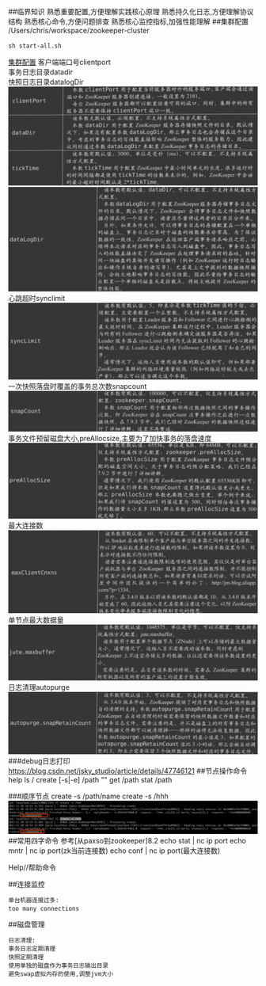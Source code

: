 ##临界知识
熟悉重要配置,方便理解实践核心原理
熟悉持久化日志,方便理解协议结构
熟悉核心命令,方便问题排查
熟悉核心监控指标,加强性能理解
##集群配置
/Users/chris/workspace/zookeeper-cluster
```asp
sh start-all.sh
```
[集群配置](https://blog.csdn.net/doing_now/article/details/105513236)
客户端端口号clientport  
事务日志目录datadir  
快照日志目录datalogDir
![](.z_03_分布式_服务注册中心_02_zookeeper_01_集群搭建_常用命令_监控指标_images/437617c7.png)
![](.z_03_分布式_服务注册中心_02_zookeeper_01_集群搭建_常用命令_监控指标_images/950ba4f4.png)
心跳超时synclimit
![](.z_03_分布式_服务注册中心_02_zookeeper_01_集群搭建_常用命令_监控指标_images/a4b62d1a.png)
一次快照落盘时覆盖的事务总次数snapcount
![](.z_03_分布式_服务注册中心_02_zookeeper_01_集群搭建_常用命令_监控指标_images/f2b922e3.png)
事务文件预留磁盘大小,preAllocsize,主要为了加快事务的落盘速度
![](.z_03_分布式_服务注册中心_02_zookeeper_01_集群搭建_常用命令_监控指标_images/3d7d9a9d.png)
最大连接数
![](.z_03_分布式_服务注册中心_02_zookeeper_01_集群搭建_常用命令_监控指标_images/6648b1e8.png)
单节点最大数据量
![](.z_03_分布式_服务注册中心_02_zookeeper_01_集群搭建_常用命令_监控指标_images/004bf7c5.png)
日志清理autopurge
![](.z_03_分布式_服务注册中心_02_zookeeper_01_集群搭建_常用命令_监控指标_images/ea131956.png)
###debug日志打印
https://blog.csdn.net/jsky_studio/article/details/47746121
##节点操作命令
help
ls /
create [-s|-e] /path ""
get /path
stat /path

###顺序节点
create -s /path/name
create -s /hhh
![](.z_03_分布式_服务注册中心_02_zookeeper_00_常用命令_集群搭建_监控指标_监控_运维_images/bda299c1.png)
##常用四字命令
参考[从paxso到zookeeper]8.2
echo stat | nc ip port
echo mntr | nc ip port(zk当前连接数)
echo conf | nc ip port(最大连接数)

Help//帮助命令

##连接监控
```asp
单台机器连接过多:
too many connections
```
##磁盘管理
```asp
日志清理:
事务日志定期清理
快照定期清理
使用单独的磁盘作为事务日志输出目录
避免swap虚拟内存的使用,调整jvm大小
```

